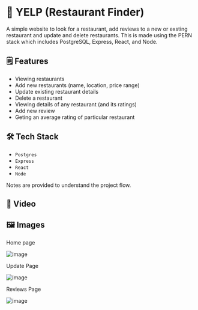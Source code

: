 # 🏨 YELP (Restaurant Finder)

A simple website to look for a restaurant, add reviews to a new or exsting restaurant and update and delete restaurants.
This is made using the PERN stack which includes PostgreSQL, Express, React, and Node.

## 🗒️ Features
 * Viewing restaurants
 * Add new restaurants (name, location, price range)
 * Update existing restaurant details
 * Delete a restaurant
 * Viewing details of any restaurant (and its ratings)
 * Add new review
 * Geting an average rating of particular restaurant

## 🛠️ Tech Stack
* `Postgres`
* `Express`
* `React`
* `Node`

Notes are provided to understand the project flow.

## 🎥 Video

## 🖼️ Images

Home page 

![image](https://github.com/priyajani028/yelp-PERN/assets/87660206/c05b981e-d74b-405d-8f78-fde21e60292b)

Update Page

![image](https://github.com/priyajani028/yelp-PERN/assets/87660206/b1c1a855-e693-4c65-899f-0180d0156132)

Reviews Page

![image](https://github.com/priyajani028/yelp-PERN/assets/87660206/96d1ef45-d57f-4ade-bd15-01309fd9522e)


